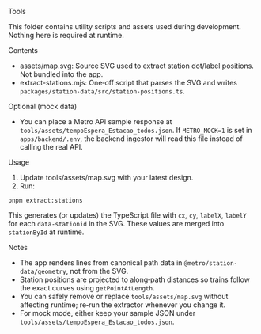 Tools

This folder contains utility scripts and assets used during development. Nothing here is required at runtime.

Contents

- assets/map.svg: Source SVG used to extract station dot/label positions. Not bundled into the app.
- extract-stations.mjs: One‑off script that parses the SVG and writes `packages/station-data/src/station-positions.ts`.

Optional (mock data)

- You can place a Metro API sample response at `tools/assets/tempoEspera_Estacao_todos.json`.
  If `METRO_MOCK=1` is set in `apps/backend/.env`, the backend ingestor will read this file instead of calling the real API.

Usage

1) Update tools/assets/map.svg with your latest design.
2) Run:

```
pnpm extract:stations
```

This generates (or updates) the TypeScript file with `cx`, `cy`, `labelX`, `labelY` for each `data-stationid` in the SVG. These values are merged into `stationById` at runtime.

Notes

- The app renders lines from canonical path data in `@metro/station-data/geometry`, not from the SVG.
- Station positions are projected to along‑path distances so trains follow the exact curves using `getPointAtLength`.
- You can safely remove or replace `tools/assets/map.svg` without affecting runtime; re‑run the extractor whenever you change it.
- For mock mode, either keep your sample JSON under `tools/assets/tempoEspera_Estacao_todos.json`.
